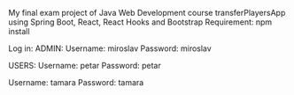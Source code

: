 My final exam project of Java Web Development course
transferPlayersApp using Spring Boot, React, React Hooks and Bootstrap
Requirement:
npm install

Log in:
ADMIN: Username: miroslav Password: miroslav

USERS: Username: petar Password: petar

Username: tamara Password: tamara
